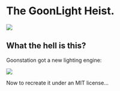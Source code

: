 # The GoonLight Heist.

![](https://i.imgur.com/09Gt54A.png)

## What the hell is this?

Goonstation got a new lighting engine:

![](https://i.imgur.com/vsdkRnC.jpg)

Now to recreate it under an MIT license...
